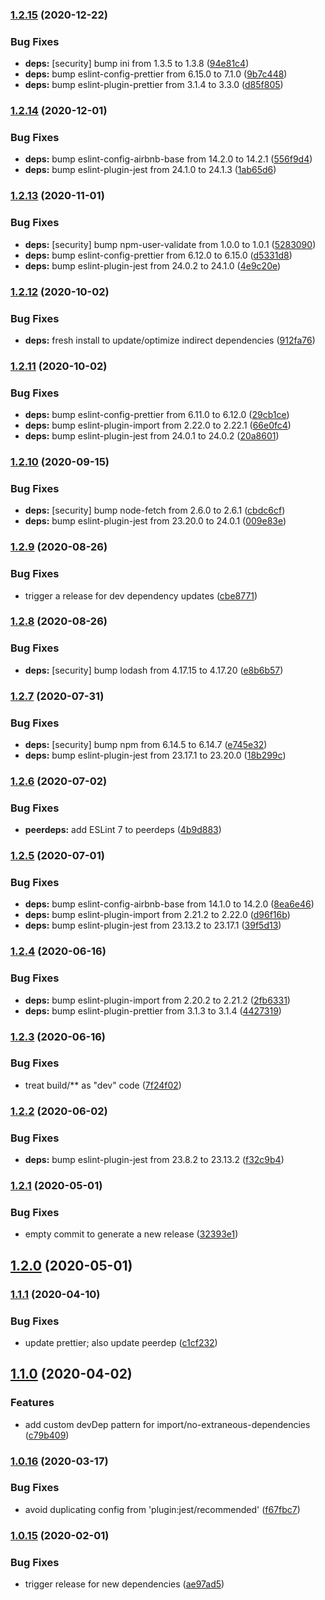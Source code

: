 ### [1.2.15](https://github.com/GoProperly/eslint-config-properly-base/compare/v1.2.14...v1.2.15) (2020-12-22)


### Bug Fixes

* **deps:** [security] bump ini from 1.3.5 to 1.3.8 ([94e81c4](https://github.com/GoProperly/eslint-config-properly-base/commit/94e81c4333b32d5f9ec485e78b39b0fa3fd14838))
* **deps:** bump eslint-config-prettier from 6.15.0 to 7.1.0 ([9b7c448](https://github.com/GoProperly/eslint-config-properly-base/commit/9b7c448a9e5c46a3c0996b09a2ac39580ed24f4d))
* **deps:** bump eslint-plugin-prettier from 3.1.4 to 3.3.0 ([d85f805](https://github.com/GoProperly/eslint-config-properly-base/commit/d85f805ba132b74397808b42d12f4839856d356e))

### [1.2.14](https://github.com/GoProperly/eslint-config-properly-base/compare/v1.2.13...v1.2.14) (2020-12-01)


### Bug Fixes

* **deps:** bump eslint-config-airbnb-base from 14.2.0 to 14.2.1 ([556f9d4](https://github.com/GoProperly/eslint-config-properly-base/commit/556f9d4f289dbcd54ac11ac258e968522d3a102c))
* **deps:** bump eslint-plugin-jest from 24.1.0 to 24.1.3 ([1ab65d6](https://github.com/GoProperly/eslint-config-properly-base/commit/1ab65d67818bb0aac7e5b0ada2097414a48e474f))

### [1.2.13](https://github.com/GoProperly/eslint-config-properly-base/compare/v1.2.12...v1.2.13) (2020-11-01)


### Bug Fixes

* **deps:** [security] bump npm-user-validate from 1.0.0 to 1.0.1 ([5283090](https://github.com/GoProperly/eslint-config-properly-base/commit/528309062042430269819ee674c4b9e9d92db3a9))
* **deps:** bump eslint-config-prettier from 6.12.0 to 6.15.0 ([d5331d8](https://github.com/GoProperly/eslint-config-properly-base/commit/d5331d8a8b943b48ba6e2b1662b13bf7904139f0))
* **deps:** bump eslint-plugin-jest from 24.0.2 to 24.1.0 ([4e9c20e](https://github.com/GoProperly/eslint-config-properly-base/commit/4e9c20e4e94bdf33389db5984ba42a7bfcbf7afd))

### [1.2.12](https://github.com/GoProperly/eslint-config-properly-base/compare/v1.2.11...v1.2.12) (2020-10-02)


### Bug Fixes

* **deps:** fresh install to update/optimize indirect dependencies ([912fa76](https://github.com/GoProperly/eslint-config-properly-base/commit/912fa7650a2790d409ff36e9c361bf1b71b321b6))

### [1.2.11](https://github.com/GoProperly/eslint-config-properly-base/compare/v1.2.10...v1.2.11) (2020-10-02)


### Bug Fixes

* **deps:** bump eslint-config-prettier from 6.11.0 to 6.12.0 ([29cb1ce](https://github.com/GoProperly/eslint-config-properly-base/commit/29cb1cec88d14a0d0ce0ab24f11869f2fc583335))
* **deps:** bump eslint-plugin-import from 2.22.0 to 2.22.1 ([66e0fc4](https://github.com/GoProperly/eslint-config-properly-base/commit/66e0fc4e0bc3240b1bcd04c020539ff5d63ff49f))
* **deps:** bump eslint-plugin-jest from 24.0.1 to 24.0.2 ([20a8601](https://github.com/GoProperly/eslint-config-properly-base/commit/20a8601b1fdebdfbaf3883111f080b6f37a3901c))

### [1.2.10](https://github.com/GoProperly/eslint-config-properly-base/compare/v1.2.9...v1.2.10) (2020-09-15)


### Bug Fixes

* **deps:** [security] bump node-fetch from 2.6.0 to 2.6.1 ([cbdc6cf](https://github.com/GoProperly/eslint-config-properly-base/commit/cbdc6cf487e3344767071bd6157854099f79a0bc))
* **deps:** bump eslint-plugin-jest from 23.20.0 to 24.0.1 ([009e83e](https://github.com/GoProperly/eslint-config-properly-base/commit/009e83e67597c1a492f52120eec3b48ca3389f3c))

### [1.2.9](https://github.com/GoProperly/eslint-config-properly-base/compare/v1.2.8...v1.2.9) (2020-08-26)


### Bug Fixes

* trigger a release for dev dependency updates ([cbe8771](https://github.com/GoProperly/eslint-config-properly-base/commit/cbe877166b6454eb4fd2897ed14bfa16c3900644))

### [1.2.8](https://github.com/GoProperly/eslint-config-properly-base/compare/v1.2.7...v1.2.8) (2020-08-26)


### Bug Fixes

* **deps:** [security] bump lodash from 4.17.15 to 4.17.20 ([e8b6b57](https://github.com/GoProperly/eslint-config-properly-base/commit/e8b6b57d423e104f50e5493c42b12099bd4bd02c))

### [1.2.7](https://github.com/GoProperly/eslint-config-properly-base/compare/v1.2.6...v1.2.7) (2020-07-31)


### Bug Fixes

* **deps:** [security] bump npm from 6.14.5 to 6.14.7 ([e745e32](https://github.com/GoProperly/eslint-config-properly-base/commit/e745e32e91cb6e0842d3266ac14b5b625448467e))
* **deps:** bump eslint-plugin-jest from 23.17.1 to 23.20.0 ([18b299c](https://github.com/GoProperly/eslint-config-properly-base/commit/18b299cbb66c5cd85627436f1005e9c1f1a632bb))

### [1.2.6](https://github.com/GoProperly/eslint-config-properly-base/compare/v1.2.5...v1.2.6) (2020-07-02)


### Bug Fixes

* **peerdeps:** add ESLint 7 to peerdeps ([4b9d883](https://github.com/GoProperly/eslint-config-properly-base/commit/4b9d883ac4fe60acd2e309797113cf4e4a399c06))

### [1.2.5](https://github.com/GoProperly/eslint-config-properly-base/compare/v1.2.4...v1.2.5) (2020-07-01)


### Bug Fixes

* **deps:** bump eslint-config-airbnb-base from 14.1.0 to 14.2.0 ([8ea6e46](https://github.com/GoProperly/eslint-config-properly-base/commit/8ea6e4674d58d98dfe2ba82f5b4c2ac3fc6d48bd))
* **deps:** bump eslint-plugin-import from 2.21.2 to 2.22.0 ([d96f16b](https://github.com/GoProperly/eslint-config-properly-base/commit/d96f16b9ec9fbb49296458b15bbbad34bbdce97e))
* **deps:** bump eslint-plugin-jest from 23.13.2 to 23.17.1 ([39f5d13](https://github.com/GoProperly/eslint-config-properly-base/commit/39f5d136c3aa05fdac49cff28887859bd441f7e7))

### [1.2.4](https://github.com/GoProperly/eslint-config-properly-base/compare/v1.2.3...v1.2.4) (2020-06-16)


### Bug Fixes

* **deps:** bump eslint-plugin-import from 2.20.2 to 2.21.2 ([2fb6331](https://github.com/GoProperly/eslint-config-properly-base/commit/2fb63317b81b1013bf201bf6d8b83467d5ca0e48))
* **deps:** bump eslint-plugin-prettier from 3.1.3 to 3.1.4 ([4427319](https://github.com/GoProperly/eslint-config-properly-base/commit/4427319ffce61e65ea38750fa72ab8d7eda20e43))

### [1.2.3](https://github.com/GoProperly/eslint-config-properly-base/compare/v1.2.2...v1.2.3) (2020-06-16)


### Bug Fixes

* treat build/** as "dev" code ([7f24f02](https://github.com/GoProperly/eslint-config-properly-base/commit/7f24f028e503ec0020d9613a39789ea211744a64))

### [1.2.2](https://github.com/GoProperly/eslint-config-properly-base/compare/v1.2.1...v1.2.2) (2020-06-02)


### Bug Fixes

* **deps:** bump eslint-plugin-jest from 23.8.2 to 23.13.2 ([f32c9b4](https://github.com/GoProperly/eslint-config-properly-base/commit/f32c9b4b569d82ed8894f0ead43f6fe9ac09a864))

### [1.2.1](https://github.com/GoProperly/eslint-config-properly-base/compare/v1.2.0...v1.2.1) (2020-05-01)


### Bug Fixes

* empty commit to generate a new release ([32393e1](https://github.com/GoProperly/eslint-config-properly-base/commit/32393e1bed847b80ac587b0140c4b908c6b81e09))

## [1.2.0](https://github.com/GoProperly/eslint-config-properly-base/compare/v1.1.1...v1.2.0) (2020-05-01)

### [1.1.1](https://github.com/GoProperly/eslint-config-properly-base/compare/v1.1.0...v1.1.1) (2020-04-10)


### Bug Fixes

* update prettier; also update peerdep ([c1cf232](https://github.com/GoProperly/eslint-config-properly-base/commit/c1cf232393944e9d23a3c0503016880c7cfe947a))

## [1.1.0](https://github.com/GoProperly/eslint-config-properly-base/compare/v1.0.16...v1.1.0) (2020-04-02)

### Features

- add custom devDep pattern for import/no-extraneous-dependencies ([c79b409](https://github.com/GoProperly/eslint-config-properly-base/commit/c79b409de03bcadde5613c6e342ed778ef7ffab7))

### [1.0.16](https://github.com/GoProperly/eslint-config-properly-base/compare/v1.0.15...v1.0.16) (2020-03-17)

### Bug Fixes

- avoid duplicating config from 'plugin:jest/recommended' ([f67fbc7](https://github.com/GoProperly/eslint-config-properly-base/commit/f67fbc7e834d59261a5e3f8763ec8c2cc13f63ad))

### [1.0.15](https://github.com/GoProperly/eslint-config-properly-base/compare/v1.0.14...v1.0.15) (2020-02-01)

### Bug Fixes

- trigger release for new dependencies ([ae97ad5](https://github.com/GoProperly/eslint-config-properly-base/commit/ae97ad5c85a513c311c7765125121f642434369a))
